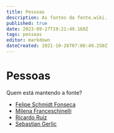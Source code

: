 ```yaml
---
title: Pessoas
description: As fontes da fonte.wiki.
published: true
date: 2023-09-27T19:21:49.168Z
tags: pessoas
editor: markdown
dateCreated: 2021-10-26T07:06:49.250Z
---
```


# Pessoas

Quem está mantendo a fonte?

 - [Felipe Schmidt Fonseca](/pessoas/felipe-fonseca)
 - [Milena Franceschinelli](/pessoas/milena-franceschinelli)
 - [Ricardo Ruiz](/pessoas/ricardo-ruiz)
 - [Sebastian Gerlic](/pessoas/sebastian-gerlic)